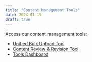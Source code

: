 ```yaml
---
title: "Content Management Tools"
date: 2024-01-15
draft: true
---
```


Access our content management tools:

- [Unified Bulk Upload Tool](/tools/bulk-upload/)
- [Content Review & Revision Tool](/tools/content-review/)
- [Tools Dashboard](/tools/)
